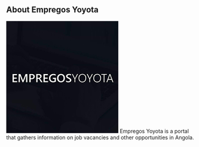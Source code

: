 ## About Empregos Yoyota
![Empregos Yoyota](empregosyoyota_logo.png)
Empregos Yoyota is a portal that gathers information on job vacancies and other opportunities in Angola.

